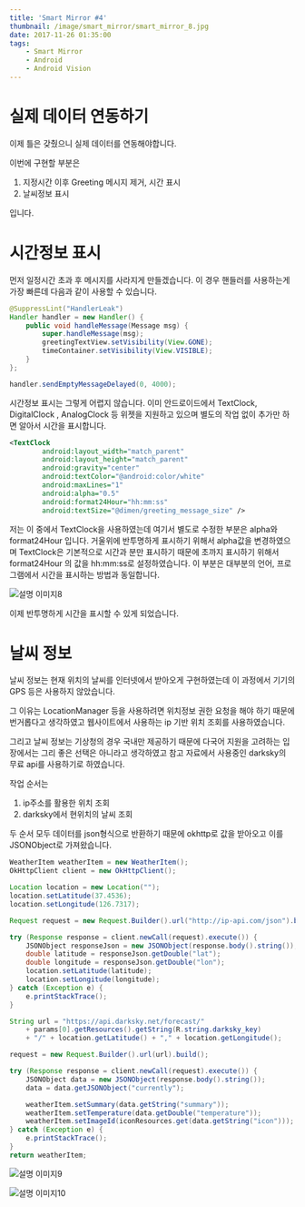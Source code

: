 ```yaml
---
title: 'Smart Mirror #4'
thumbnail: /image/smart_mirror/smart_mirror_8.jpg
date: 2017-11-26 01:35:00
tags:
    - Smart Mirror
    - Android
    - Android Vision
---
```


# 실제 데이터 연동하기

이제 틀은 갖췄으니 실제 데이터를 연동해야합니다.

이번에 구현할 부분은

1. 지정시간 이후 Greeting 메시지 제거, 시간 표시
2. 날씨정보 표시

입니다.

<!-- more -->

# 시간정보 표시

먼저 일정시간 초과 후 메시지를 사라지게 만들겠습니다. 이 경우 핸들러를 사용하는게 가장 빠른데 다음과 같이 사용할 수 있습니다.

```java
@SuppressLint("HandlerLeak")
Handler handler = new Handler() {
	public void handleMessage(Message msg) {
		super.handleMessage(msg);
		greetingTextView.setVisibility(View.GONE);
		timeContainer.setVisibility(View.VISIBLE);
	}
};

handler.sendEmptyMessageDelayed(0, 4000);
```

시간정보 표시는 그렇게 어렵지 않습니다. 이미 안드로이드에서 TextClock, DigitalClock , AnalogClock 등 위젯을 지원하고 있으며 별도의 작업 없이 추가만 하면 알아서 시간을 표시합니다.

```xml
<TextClock
        android:layout_width="match_parent"
        android:layout_height="match_parent"
        android:gravity="center"
        android:textColor="@android:color/white"
        android:maxLines="1"
        android:alpha="0.5"
        android:format24Hour="hh:mm:ss"
        android:textSize="@dimen/greeting_message_size" />
```

저는 이 중에서 TextClock을 사용하였는데 여기서 별도로 수정한 부분은 alpha와 format24Hour 입니다. 거울위에 반투명하게 표시하기 위해서 alpha값을 변경하였으며 TextClock은 기본적으로 시간과 분만 표시하기 때문에 초까지 표시하기 위해서 format24Hour 의 값을 hh:mm:ss로 설정하였습니다. 이 부분은 대부분의 언어, 프로그램에서 시간을 표시하는 방법과 동일합니다.

![설명 이미지8](/image/smart_mirror/smart_mirror_8.jpg)

이제 반투명하게 시간을 표시할 수 있게 되었습니다.

# 날씨 정보

날씨 정보는 현재 위치의 날씨를 인터넷에서 받아오게 구현하였는데 이 과정에서 기기의 GPS 등은 사용하지 않았습니다.

그 이유는 LocationManager 등을 사용하려면 위치정보 권한 요청을 해야 하기 때문에 번거롭다고 생각하였고 웹사이트에서 사용하는 ip 기반 위치 조회를 사용하였습니다.

그리고 날씨 정보는 기상청의 경우 국내만 제공하기 때문에 다국어 지원을 고려하는 입장에서는 그리 좋은 선택은 아니라고 생각하였고 참고 자료에서 사용중인 darksky의 무료 api를 사용하기로 하였습니다.

작업 순서는

1. ip주소를 활용한 위치 조회
2. darksky에서 현위치의 날씨 조회

두 순서 모두 데이터를 json형식으로 반환하기 때문에 okhttp로 값을 받아오고 이를 JSONObject로 가져왔습니다.

```java
WeatherItem weatherItem = new WeatherItem();
OkHttpClient client = new OkHttpClient();

Location location = new Location("");
location.setLatitude(37.4536);
location.setLongitude(126.7317);

Request request = new Request.Builder().url("http://ip-api.com/json").build();

try (Response response = client.newCall(request).execute()) {
	JSONObject responseJson = new JSONObject(response.body().string());
	double latitude = responseJson.getDouble("lat");
	double longitude = responseJson.getDouble("lon");
    location.setLatitude(latitude);
    location.setLongitude(longitude);
} catch (Exception e) {
	e.printStackTrace();
}

String url = "https://api.darksky.net/forecast/"
	+ params[0].getResources().getString(R.string.darksky_key)
	+ "/" + location.getLatitude() + "," + location.getLongitude();

request = new Request.Builder().url(url).build();

try (Response response = client.newCall(request).execute()) {
	JSONObject data = new JSONObject(response.body().string());
	data = data.getJSONObject("currently");

	weatherItem.setSummary(data.getString("summary"));
	weatherItem.setTemperature(data.getDouble("temperature"));
	weatherItem.setImageId(iconResources.get(data.getString("icon")));
} catch (Exception e) {
	e.printStackTrace();
}
return weatherItem;
```

![설명 이미지9](/image/smart_mirror/smart_mirror_9.jpg)

![설명 이미지10](/image/smart_mirror/smart_mirror_10.jpg)

